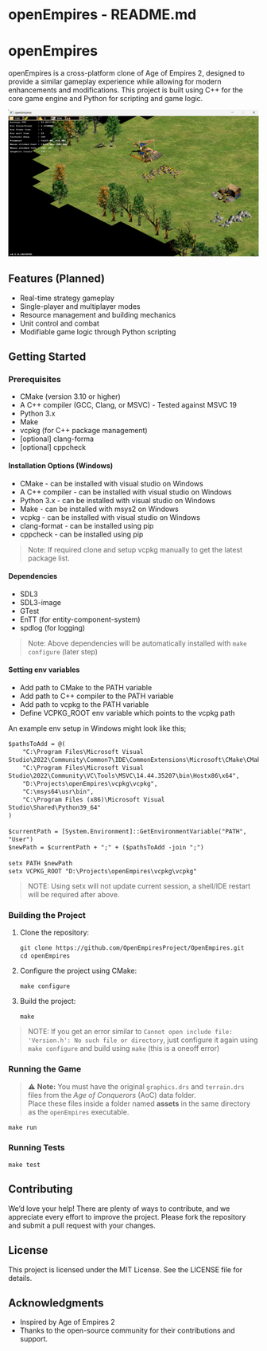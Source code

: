 # openEmpires - README.md

# openEmpires

openEmpires is a cross-platform clone of Age of Empires 2, designed to provide a similar gameplay experience while allowing for modern enhancements and modifications. This project is built using C++ for the core game engine and Python for scripting and game logic.

![](doc/images/screenshot-v0.2.png)

## Features (Planned)

- Real-time strategy gameplay
- Single-player and multiplayer modes
- Resource management and building mechanics
- Unit control and combat
- Modifiable game logic through Python scripting

## Getting Started

### Prerequisites

- CMake (version 3.10 or higher)
- A C++ compiler (GCC, Clang, or MSVC) - Tested against MSVC 19
- Python 3.x
- Make
- vcpkg (for C++ package management)
- [optional] clang-forma
- [optional] cppcheck

#### Installation Options (Windows)
- CMake - can be installed with visual studio on Windows
- A C++ compiler - can be installed with visual studio on Windows
- Python 3.x - can be installed with visual studio on Windows
- Make - can be installed with msys2 on Windows
- vcpkg - can be installed with visual studio on Windows
- clang-format - can be installed using pip
- cppcheck - can be installed using pip

> Note: If required clone and setup vcpkg manually to get the latest package list.

#### Dependencies
- SDL3
- SDL3-image
- GTest
- EnTT (for entity-component-system)
- spdlog (for logging)

> Note: Above dependencies will be automatically installed with `make configure` (later step)

#### Setting env variables
- Add path to CMake to the PATH variable
- Add path to C++ compiler to the PATH variable
- Add path to vcpkg to the PATH variable
- Define VCPKG_ROOT env variable which points to the vcpkg path

An example env setup in Windows might look like this;
```
$pathsToAdd = @(
    "C:\Program Files\Microsoft Visual Studio\2022\Community\Common7\IDE\CommonExtensions\Microsoft\CMake\CMake\bin",
    "C:\Program Files\Microsoft Visual Studio\2022\Community\VC\Tools\MSVC\14.44.35207\bin\Hostx86\x64",
    "D:\Projects\openEmpires\vcpkg\vcpkg",
    "C:\msys64\usr\bin",
    "C:\Program Files (x86)\Microsoft Visual Studio\Shared\Python39_64"
)

$currentPath = [System.Environment]::GetEnvironmentVariable("PATH", "User")
$newPath = $currentPath + ";" + ($pathsToAdd -join ";")

setx PATH $newPath
setx VCPKG_ROOT "D:\Projects\openEmpires\vcpkg\vcpkg"
```

> NOTE: Using setx will not update current session, a shell/IDE restart will be required after above.

### Building the Project

1. Clone the repository:

   ```
   git clone https://github.com/OpenEmpiresProject/OpenEmpires.git
   cd openEmpires
   ```

2. Configure the project using CMake:

   ```
   make configure
   ```

3. Build the project:

   ```
   make
   ```

> NOTE: If you get an error similar to `Cannot open include file: 'Version.h': No such file or directory`, just configure it again using `make configure` and build using `make` (this is a oneoff error)

### Running the Game

> ⚠️ **Note:** You must have the original `graphics.drs` and `terrain.drs` files from the *Age of Conquerors* (AoC) data folder.  
Place these files inside a folder named **assets** in the same directory as the `openEmpires` executable.


   ```
   make run
   ```
### Running Tests

   ```
   make test
   ```
## Contributing

We’d love your help! There are plenty of ways to contribute, and we appreciate every effort to improve the project. Please fork the repository and submit a pull request with your changes.

## License

This project is licensed under the MIT License. See the LICENSE file for details.

## Acknowledgments

- Inspired by Age of Empires 2
- Thanks to the open-source community for their contributions and support.